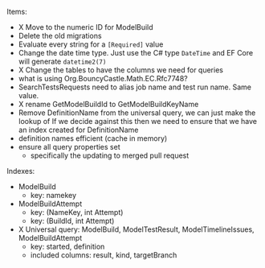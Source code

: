Items:
- X Move to the numeric ID for ModelBuild
- Delete the old migrations
- Evaluate every string for a `[Required]` value
- Change the date time type. Just use the C# type `DateTime` and EF Core will
generate `datetime2(7)`
- X Change the tables to have the columns we need for queries
- what is using Org.BouncyCastle.Math.EC.Rfc7748?
- SearchTestsRequests need to alias job name and test run name. Same value.
- X rename  GetModelBuildId to GetModelBuildKeyName
- Remove DefinitionName from the universal query, we can just make the lookup of
If we decide against this then we need to ensure that we have an index created
for DefinitionName
- definition names efficient (cache in memory)
- ensure all query properties set 
    - specifically the updating to merged pull request


Indexes:
- ModelBuild 
    - key: namekey
- ModelBuildAttempt
    - key: (NameKey, int Attempt)
    - key: (BuildId, int Attempt)
- X Universal query: ModelBuild, ModelTestResult, ModelTimelineIssues, ModelBuildAttempt
    - key: started, definition
    - included columns: result, kind, targetBranch